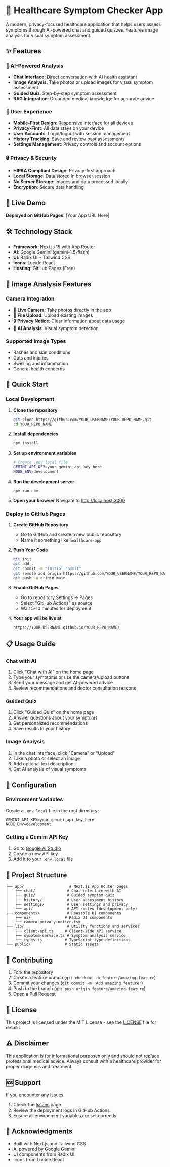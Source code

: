 # 🏥 Healthcare Symptom Checker App

A modern, privacy-focused healthcare application that helps users assess symptoms through AI-powered chat and guided quizzes. Features image analysis for visual symptom assessment.

## ✨ Features

### 🤖 AI-Powered Analysis
- **Chat Interface**: Direct conversation with AI health assistant
- **Image Analysis**: Take photos or upload images for visual symptom assessment
- **Guided Quiz**: Step-by-step symptom assessment
- **RAG Integration**: Grounded medical knowledge for accurate advice

### 📱 User Experience
- **Mobile-First Design**: Responsive interface for all devices
- **Privacy-First**: All data stays on your device
- **User Accounts**: Login/logout with session management
- **History Tracking**: Save and review past assessments
- **Settings Management**: Privacy controls and account options

### 🔒 Privacy & Security
- **HIPAA Compliant Design**: Privacy-first approach
- **Local Storage**: Data stored in browser session
- **No Server Storage**: Images and data processed locally
- **Encryption**: Secure data handling

## 🚀 Live Demo

**Deployed on GitHub Pages**: [Your App URL Here]

## 🛠️ Technology Stack

- **Framework**: Next.js 15 with App Router
- **AI**: Google Gemini (gemini-1.5-flash)
- **UI**: Radix UI + Tailwind CSS
- **Icons**: Lucide React
- **Hosting**: GitHub Pages (Free)

## 📸 Image Analysis Features

### Camera Integration
- 📱 **Live Camera**: Take photos directly in the app
- 📁 **File Upload**: Upload existing images
- 🔒 **Privacy Notice**: Clear information about data usage
- 🎯 **AI Analysis**: Visual symptom detection

### Supported Image Types
- Rashes and skin conditions
- Cuts and injuries
- Swelling and inflammation
- General health concerns

## 🚀 Quick Start

### Local Development

1. **Clone the repository**
   ```bash
   git clone https://github.com/YOUR_USERNAME/YOUR_REPO_NAME.git
   cd YOUR_REPO_NAME
   ```

2. **Install dependencies**
   ```bash
   npm install
   ```

3. **Set up environment variables**
   ```bash
   # Create .env.local file
   GEMINI_API_KEY=your_gemini_api_key_here
   NODE_ENV=development
   ```

4. **Run the development server**
   ```bash
   npm run dev
   ```

5. **Open your browser**
   Navigate to [http://localhost:3000](http://localhost:3000)

### Deploy to GitHub Pages

1. **Create GitHub Repository**
   - Go to GitHub and create a new public repository
   - Name it something like `healthcare-app`

2. **Push Your Code**
   ```bash
   git init
   git add .
   git commit -m "Initial commit"
   git remote add origin https://github.com/YOUR_USERNAME/YOUR_REPO_NAME.git
   git push -u origin main
   ```

3. **Enable GitHub Pages**
   - Go to repository Settings → Pages
   - Select "GitHub Actions" as source
   - Wait 5-10 minutes for deployment

4. **Your app will be live at**
   ```
   https://YOUR_USERNAME.github.io/YOUR_REPO_NAME/
   ```

## 📋 Usage Guide

### Chat with AI
1. Click "Chat with AI" on the home page
2. Type your symptoms or use the camera/upload buttons
3. Send your message and get AI-powered advice
4. Review recommendations and doctor consultation reasons

### Guided Quiz
1. Click "Guided Quiz" on the home page
2. Answer questions about your symptoms
3. Get personalized recommendations
4. Save results to your history

### Image Analysis
1. In the chat interface, click "Camera" or "Upload"
2. Take a photo or select an image
3. Add optional text description
4. Get AI analysis of visual symptoms

## 🔧 Configuration

### Environment Variables

Create a `.env.local` file in the root directory:

```env
GEMINI_API_KEY=your_gemini_api_key_here
NODE_ENV=development
```

### Getting a Gemini API Key

1. Go to [Google AI Studio](https://makersuite.google.com/app/apikey)
2. Create a new API key
3. Add it to your `.env.local` file

## 📁 Project Structure

```
├── app/                    # Next.js App Router pages
│   ├── chat/              # Chat interface with AI
│   ├── quiz/              # Guided symptom quiz
│   ├── history/           # User assessment history
│   ├── settings/          # User settings and privacy
│   └── api/               # API routes (development only)
├── components/            # Reusable UI components
│   ├── ui/               # Radix UI components
│   └── camera-privacy-notice.tsx
├── lib/                   # Utility functions and services
│   ├── client-api.ts     # Client-side API service
│   ├── symptom-service.ts # Symptom analysis service
│   └── types.ts          # TypeScript type definitions
└── public/               # Static assets
```

## 🤝 Contributing

1. Fork the repository
2. Create a feature branch (`git checkout -b feature/amazing-feature`)
3. Commit your changes (`git commit -m 'Add amazing feature'`)
4. Push to the branch (`git push origin feature/amazing-feature`)
5. Open a Pull Request

## 📄 License

This project is licensed under the MIT License - see the [LICENSE](LICENSE) file for details.

## ⚠️ Disclaimer

This application is for informational purposes only and should not replace professional medical advice. Always consult with a healthcare provider for proper diagnosis and treatment.

## 🆘 Support

If you encounter any issues:
1. Check the [Issues](https://github.com/YOUR_USERNAME/YOUR_REPO_NAME/issues) page
2. Review the deployment logs in GitHub Actions
3. Ensure all environment variables are set correctly

## 🎉 Acknowledgments

- Built with Next.js and Tailwind CSS
- AI powered by Google Gemini
- UI components from Radix UI
- Icons from Lucide React
